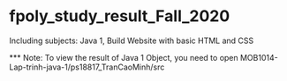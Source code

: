 # fpoly_study_result_Fall_2020
Including subjects: Java 1, Build Website with basic HTML and CSS

*** Note: To view the result of Java 1 Object, you need to open MOB1014-Lap-trinh-java-1/ps18817_TranCaoMinh/src
